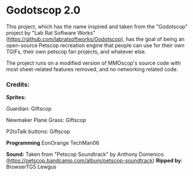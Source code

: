# Godotscop 2.0
This project, which has the name inspired and taken from the "Godotscop" project by "Lab Rat Software Works" (https://github.com/labratsoftworks/Godotscop), has the goal of being an open-source Petscop recreation engine that people can use for their own TGIFs, their own petscop fan projects, and whatever else.

The project runs on a modified version of MMOscop's source code with most sheet-related features removed, and no networking related code.




### Credits:
**Sprites:**

Guardian: Giftscop

Newmaker Plane Grass: Giftscop

P2toTalk buttons: Giftscop


**Programming**
EonOrange
TechMan06


**Sound:**
Taken from "Petscop Soundtrack" by Anthony Domenico (https://petscop.bandcamp.com/album/petscop-soundtrack)
**Ripped by**:
BrowserTG5
Lewgus
